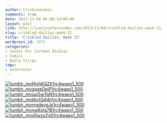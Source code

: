 ```yaml
---
author: crinkledcomix
comments: true
date: 2013-11-04 06:08:14+00:00
layout: post
link: http://juanjosefernandez.com/2013/11/04/crinkled-dailies-week-21/
slug: crinkled-dailies-week-21
title: 'Crinkled Dailies: Week 21'
wordpress_id: 2371
categories:
- Center For Cartoon Studies
- Comics
- Daily Strips
tags:
- watercolor
---
```


[![tumblr_mvf4yh6QZ61rc4waeo1_500](http://fernandezjuanjose.files.wordpress.com/2013/11/tumblr_mvf4yh6qz61rc4waeo1_500.gif)](http://fernandezjuanjose.files.wordpress.com/2013/11/tumblr_mvf4yh6qz61rc4waeo1_500.gif) [![tumblr_mvgsqeOpjP1rc4waeo1_500](http://fernandezjuanjose.files.wordpress.com/2013/11/tumblr_mvgsqeopjp1rc4waeo1_500.gif)](http://fernandezjuanjose.files.wordpress.com/2013/11/tumblr_mvgsqeopjp1rc4waeo1_500.gif) [![tumblr_mviup5w7pN1rc4waeo1_500](http://fernandezjuanjose.files.wordpress.com/2013/11/tumblr_mviup5w7pn1rc4waeo1_500.gif)](http://fernandezjuanjose.files.wordpress.com/2013/11/tumblr_mviup5w7pn1rc4waeo1_500.gif) [![tumblr_mvkkvtQ44h1rc4waeo1_500](http://fernandezjuanjose.files.wordpress.com/2013/11/tumblr_mvkkvtq44h1rc4waeo1_500.gif)](http://fernandezjuanjose.files.wordpress.com/2013/11/tumblr_mvkkvtq44h1rc4waeo1_500.gif) [![tumblr_mvmgdevgJs1rc4waeo1_500](http://fernandezjuanjose.files.wordpress.com/2013/11/tumblr_mvmgdevgjs1rc4waeo1_500.gif)](http://fernandezjuanjose.files.wordpress.com/2013/11/tumblr_mvmgdevgjs1rc4waeo1_500.gif) [![tumblr_mvnw6zta7B1rc4waeo1_500](http://fernandezjuanjose.files.wordpress.com/2013/11/tumblr_mvnw6zta7b1rc4waeo1_500.gif)](http://fernandezjuanjose.files.wordpress.com/2013/11/tumblr_mvnw6zta7b1rc4waeo1_500.gif) [![tumblr_mvq5wzo2gS1rc4waeo1_500](http://fernandezjuanjose.files.wordpress.com/2013/11/tumblr_mvq5wzo2gs1rc4waeo1_500.gif)](http://fernandezjuanjose.files.wordpress.com/2013/11/tumblr_mvq5wzo2gs1rc4waeo1_500.gif)
